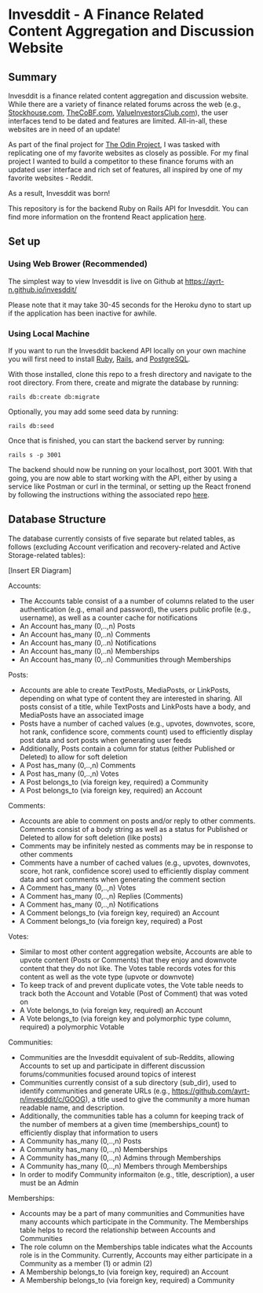 # Invesddit - A Finance Related Content Aggregation and Discussion Website

## Summary

Invesddit is a finance related content aggregation and discussion website. While there are a variety of finance related forums across the web (e.g., [Stockhouse.com](https://www.stockhouse.com), [TheCoBF.com](https://thecobf.com), [ValueInvestorsClub.com](https://valueinvestorsclub.com)), the user interfaces tend to be dated and features are limited. All-in-all, these websites are in need of an update!

As part of the final project for [The Odin Project](https://www.theodinproject.com/lessons/javascript-javascript-final-project), I was tasked with replicating one of my favorite websites as closely as possible. For my final project I wanted to build a competitor to these finance forums with an updated user interface and rich set of features, all inspired by one of my favorite websites - Reddit.

As a result, Invesddit was born!

This repository is for the backend Ruby on Rails API for Invesddit. You can find more information on the frontend React application [here](https://github.com/ayrt-n/invesddit).

## Set up

### Using Web Brower (Recommended)

The simplest way to view Invesddit is live on Github at https://ayrt-n.github.io/invesddit/

Please note that it may take 30-45 seconds for the Heroku dyno to start up if the application has been inactive for awhile.

### Using Local Machine

If you want to run the Invesddit backend API locally on your own machine you will first need to install [Ruby](https://guides.rubyonrails.org/v5.0/getting_started.html), [Rails](https://guides.rubyonrails.org/v5.0/getting_started.html), and [PostgreSQL](https://medium.com/geekculture/postgresql-rails-and-macos-16248ddcc8ba).

With those installed, clone this repo to a fresh directory and navigate to the root directory. From there, create and migrate the database by running:

```rails db:create db:migrate```

Optionally, you may add some seed data by running:

```rails db:seed```

Once that is finished, you can start the backend server by running:

```rails s -p 3001```

The backend should now be running on your localhost, port 3001. With that going, you are now able to start working with the API, either by using a service like Postman or curl in the terminal, or setting up the React fronend by following the instructions withing the associated repo [here](https://github.com/ayrt-n/invesddit).

## Database Structure

The database currently consists of five separate but related tables, as follows (excluding Account verification and recovery-related and Active Storage-related tables):

[Insert ER Diagram]

Accounts:
- The Accounts table consist of a a number of columns related to the user authentication (e.g., email and password), the users public profile (e.g., username), as well as a counter cache for notifications
- An Account has_many (0,..,n) Posts
- An Account has_many (0,..n) Comments
- An Account has_many (0,..n) Notifications
- An Account has_many (0,..n) Memberships
- An Account has_many (0,..n) Communities through Memberships

Posts:
- Accounts are able to create TextPosts, MediaPosts, or LinkPosts, depending on what type of content they are interested in sharing. All posts consist of a title, while TextPosts and LinkPosts have a body, and MediaPosts have an associated image
- Posts have a number of cached values (e.g., upvotes, downvotes, score, hot rank, confidence score, comments count) used to efficiently display post data and sort posts when generating user feeds
- Additionally, Posts contain a column for status (either Published or Deleted) to allow for soft deletion
- A Post has_many (0,..,n) Comments
- A Post has_many (0,..,n) Votes
- A Post belongs_to (via foreign key, required) a Community
- A Post belongs_to (via foreign key, required) an Account

Comments:
- Accounts are able to comment on posts and/or reply to other comments. Comments consist of a body string as well as a status for Published or Deleted to allow for soft deletion (like posts)
- Comments may be infinitely nested as comments may be in response to other comments
- Comments have a number of cached values (e.g., upvotes, downvotes, score, hot rank, confidence score) used to efficiently display comment data and sort comments when generating the comment section
- A Comment has_many (0,..,n) Votes
- A Comment has_many (0,..,n) Replies (Comments)
- A Comment has_many (0,..,n) Notifications
- A Comment belongs_to (via foreign key, required) an Account
- A Comment belongs_to (via foreign key, required) a Post

Votes:
- Similar to most other content aggregation website, Accounts are able to upvote content (Posts or Comments) that they enjoy and downvote content that they do not like. The Votes table records votes for this content as well as the vote type (upvote or downvote)
- To keep track of and prevent duplicate votes, the Vote table needs to track both the Account and Votable (Post of Comment) that was voted on
- A Vote belongs_to (via foreign key, required) an Account
- A Vote belongs_to (via foreign key and polymorphic type column, required) a polymorphic Votable

Communities:
- Communities are the Invesddit equivalent of sub-Reddits, allowing Accounts to set up and participate in different discussion forums/communities focused around topics of interest
- Communities currently consist of a sub directory (sub_dir), used to identify communities and generate URLs (e.g., https://github.com/ayrt-n/invesddit/c/GOOG), a title used to give the community a more human readable name, and description.
- Additionally, the communities table has a column for keeping track of the number of members at a given time (memberships_count) to efficiently display that information to users
- A Community has_many (0,..,n) Posts
- A Community has_many (0,..,n) Memberships
- A Community has_many (0,..,n) Admins through Memberships
- A Community has_many (0,..,n) Members through Memberships
- In order to modify Community informaiton (e.g., title, description), a user must be an Admin

Memberships:
- Accounts may be a part of many communities and Communities have many accounts which participate in the Community. The Memberships table helps to record the relationship between Accounts and Communities
- The role column on the Memberships table indicates what the Accounts role is in the Community. Currently, Accounts may either participate in a Community as a member (1) or admin (2)
- A Membership belongs_to (via foreign key, required) an Account
- A Membership belongs_to (via foreign key, required) a Community 

